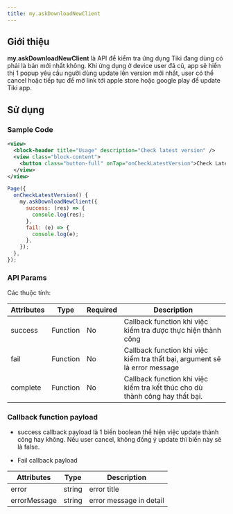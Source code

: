 ```yaml
---
title: my.askDownloadNewClient
---
```


## Giới thiệu

**my.askDownloadNewClient** là API để kiểm tra ứng dụng Tiki đang dùng có phải là bản mới nhất không. Khi ứng dụng ở device user đã cũ, app sẽ hiển thị 1 popup yêu cầu người dùng update lên version mới nhất, user có thể cancel hoặc tiếp tục để mở link tới apple store hoặc google play để update Tiki app. 

## Sử dụng

### Sample Code

```xml title=index.txml
<view>
  <block-header title="Usage" description="Check latest version" />
  <view class="block-content">
    <button class="button-full" onTap="onCheckLatestVersion">Check Latest Version</button>
  </view>
</view>
```

```js title=index.js
Page({
  onCheckLatestVersion() {
    my.askDownloadNewClient({
      success: (res) => {
        console.log(res);
      },
      fail: (e) => {
        console.log(e);
      },
    });
  },
});

```

### API Params

Các thuộc tính:

| Attributes | Type     | Required | Description                                                                         |
| ---------- | -------- | -------- | ----------------------------------------------------------------------------------- |
| success    | Function | No       | Callback function khi việc kiểm tra được thực hiện thành công                             |
| fail       | Function | No       | Callback function khi việc kiểm tra thất bại, argument sẽ là error message                |
| complete   | Function | No       | Callback function khi việc kiểm tra kết thúc cho dù thành công hay thất bại.     |

### Callback function payload
* success callback payload là 1 biến boolean thể hiện việc update thành công hay không. Nếu user cancel, không đồng ý update thì biến này sẽ là false.
  
* Fail callback payload 

| Attributes   | Type     |  Description              |
| ----------   | -------- | ------------------------- |
| error        | string   | error title               |
| errorMessage | string   | error message in detail   |
